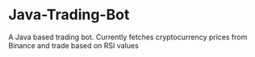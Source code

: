 # Java-Trading-Bot
A Java based trading bot.
Currently fetches cryptocurrency prices from Binance and trade based on RSI values
